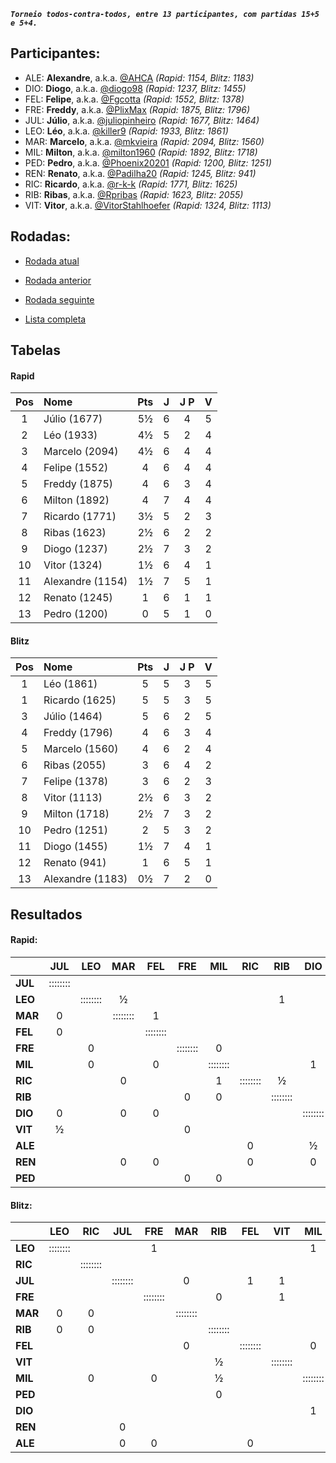 ***`Torneio todos-contra-todos, entre 13 participantes, com partidas 15+5 e 5+4.`***

## Participantes:

* ALE: **Alexandre**, a.k.a. [@AHCA](https://www.lichess.org/@/AHCA) *(Rapid: 1154, Blitz: 1183)*
* DIO: **Diogo**, a.k.a. [@diogo98](https://www.lichess.org/@/diogo98) *(Rapid: 1237, Blitz: 1455)*
* FEL: **Felipe**, a.k.a. [@Fgcotta](https://www.lichess.org/@/Fgcotta) *(Rapid: 1552, Blitz: 1378)*
* FRE: **Freddy**, a.k.a. [@PlixMax](https://www.lichess.org/@/PlixMax) *(Rapid: 1875, Blitz: 1796)*
* JUL: **Júlio**, a.k.a. [@juliopinheiro](https://www.lichess.org/@/juliopinheiro) *(Rapid: 1677, Blitz: 1464)*
* LEO: **Léo**, a.k.a. [@killer9](https://www.lichess.org/@/killer9) *(Rapid: 1933, Blitz: 1861)*
* MAR: **Marcelo**, a.k.a. [@mkvieira](https://www.lichess.org/@/mkvieira) *(Rapid: 2094, Blitz: 1560)*
* MIL: **Milton**, a.k.a. [@milton1960](https://www.lichess.org/@/milton1960) *(Rapid: 1892, Blitz: 1718)*
* PED: **Pedro**, a.k.a. [@Phoenix20201](https://www.lichess.org/@/Phoenix20201) *(Rapid: 1200, Blitz: 1251)*
* REN: **Renato**, a.k.a. [@Padilha20](https://www.lichess.org/@/Padilha20) *(Rapid: 1245, Blitz: 941)*
* RIC: **Ricardo**, a.k.a. [@r-k-k](https://www.lichess.org/@/r-k-k) *(Rapid: 1771, Blitz: 1625)*
* RIB: **Ribas**, a.k.a. [@Rpribas](https://www.lichess.org/@/Rpribas) *(Rapid: 1623, Blitz: 2055)*
* VIT: **Vitor**, a.k.a. [@VitorStahlhoefer](https://www.lichess.org/@/VitorStahlhoefer) *(Rapid: 1324, Blitz: 1113)*

## Rodadas:

* [Rodada atual](https://grupo-de-xadrez.github.io/rodadas/7)

* [Rodada anterior](https://grupo-de-xadrez.github.io/rodadas/6)

* [Rodada seguinte](https://grupo-de-xadrez.github.io/rodadas/8)

* [Lista completa](https://grupo-de-xadrez.github.io/rodadas)

## Tabelas

#### Rapid

| Pos | Nome | Pts | J | J P | V |
| :---: | :--- | :---: | :---: | :---: | :---: |
| 1 | Júlio (1677) | 5½ | 6 | 4 | 5 |
| 2 | Léo (1933) | 4½ | 5 | 2 | 4 |
| 3 | Marcelo (2094) | 4½ | 6 | 4 | 4 |
| 4 | Felipe (1552) | 4 | 6 | 4 | 4 |
| 5 | Freddy (1875) | 4 | 6 | 3 | 4 |
| 6 | Milton (1892) | 4 | 7 | 4 | 4 |
| 7 | Ricardo (1771) | 3½ | 5 | 2 | 3 |
| 8 | Ribas (1623) | 2½ | 6 | 2 | 2 |
| 9 | Diogo (1237) | 2½ | 7 | 3 | 2 |
| 10 | Vitor (1324) | 1½ | 6 | 4 | 1 |
| 11 | Alexandre (1154) | 1½ | 7 | 5 | 1 |
| 12 | Renato (1245) | 1 | 6 | 1 | 1 |
| 13 | Pedro (1200) | 0 | 5 | 1 | 0 |

#### Blitz

| Pos | Nome | Pts | J | J P | V |
| :---: | :--- | :---: | :---: | :---: | :---: |
| 1 | Léo (1861) | 5 | 5 | 3 | 5 |
| 1 | Ricardo (1625) | 5 | 5 | 3 | 5 |
| 3 | Júlio (1464) | 5 | 6 | 2 | 5 |
| 4 | Freddy (1796) | 4 | 6 | 3 | 4 |
| 5 | Marcelo (1560) | 4 | 6 | 2 | 4 |
| 6 | Ribas (2055) | 3 | 6 | 4 | 2 |
| 7 | Felipe (1378) | 3 | 6 | 2 | 3 |
| 8 | Vitor (1113) | 2½ | 6 | 3 | 2 |
| 9 | Milton (1718) | 2½ | 7 | 3 | 2 |
| 10 | Pedro (1251) | 2 | 5 | 3 | 2 |
| 11 | Diogo (1455) | 1½ | 7 | 4 | 1 |
| 12 | Renato (941) | 1 | 6 | 5 | 1 |
| 13 | Alexandre (1183) | 0½ | 7 | 2 | 0 |

## Resultados

#### Rapid:

| | JUL | LEO | MAR | FEL | FRE | MIL | RIC | RIB | DIO | VIT | ALE | REN | PED |
| :--- | :---: | :---: | :---: | :---: | :---: | :---: | :---: | :---: | :---: | :---: | :---: | :---: | :---: |
| **JUL** | :::::::: |  |  |  |  |  |  |  |  |  | 1 | 1 |  |
| **LEO** |  | :::::::: | ½ |  |  |  |  | 1 |  |  |  |  |  |
| **MAR** | 0 |  | :::::::: | 1 |  |  |  |  |  |  |  |  |  |
| **FEL** | 0 |  |  | :::::::: |  |  |  |  |  |  | 1 |  |  |
| **FRE** |  | 0 |  |  | :::::::: | 0 |  |  |  |  | 1 |  |  |
| **MIL** |  | 0 |  | 0 |  | :::::::: |  |  | 1 |  |  |  |  |
| **RIC** |  |  | 0 |  |  | 1 | :::::::: | ½ |  |  |  |  |  |
| **RIB** |  |  |  |  | 0 | 0 |  | :::::::: |  | 1 |  |  | 1 |
| **DIO** | 0 |  | 0 | 0 |  |  |  |  | :::::::: | 1 |  |  |  |
| **VIT** | ½ |  |  |  | 0 |  |  |  |  | :::::::: |  |  |  |
| **ALE** |  |  |  |  |  |  | 0 |  | ½ |  | :::::::: |  |  |
| **REN** |  |  | 0 | 0 |  |  | 0 |  | 0 |  |  | :::::::: |  |
| **PED** |  |  |  |  | 0 | 0 |  |  |  | 0 | 0 |  | :::::::: |

#### Blitz:

| | LEO | RIC | JUL | FRE | MAR | RIB | FEL | VIT | MIL | PED | DIO | REN | ALE |
| :--- | :---: | :---: | :---: | :---: | :---: | :---: | :---: | :---: | :---: | :---: | :---: | :---: | :---: |
| **LEO** | :::::::: |  |  | 1 |  |  |  |  | 1 |  |  |  |  |
| **RIC** |  | :::::::: |  |  |  |  |  |  |  |  |  | 1 | 1 |
| **JUL** |  |  | :::::::: |  | 0 |  | 1 | 1 |  |  | 1 |  |  |
| **FRE** |  |  |  | :::::::: |  | 0 |  | 1 |  | 1 |  |  |  |
| **MAR** | 0 | 0 |  |  | :::::::: |  |  |  |  |  | 1 | 1 |  |
| **RIB** | 0 | 0 |  |  |  | :::::::: |  |  |  |  |  |  |  |
| **FEL** |  |  |  |  | 0 |  | :::::::: |  | 0 |  | 1 | 1 |  |
| **VIT** |  |  |  |  |  | ½ |  | :::::::: |  |  | 1 |  |  |
| **MIL** |  | 0 |  | 0 |  | ½ |  |  | :::::::: | 1 |  |  |  |
| **PED** |  |  |  |  |  | 0 |  |  |  | :::::::: |  |  |  |
| **DIO** |  |  |  |  |  |  |  |  | 1 |  | :::::::: | 0 | ½ |
| **REN** |  |  | 0 |  |  |  |  |  |  |  |  | :::::::: |  |
| **ALE** |  |  | 0 | 0 |  |  | 0 |  |  | 0 |  |  | :::::::: |

